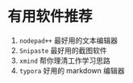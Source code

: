 # 有用软件推荐

1. `nodepad++` 最好用的文本编辑器
2. `Snipaste` 最好用的截图软件
3. `xmind` 帮你理清工作学习思路
4. `typora` 好用的 markdown 编辑器
